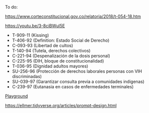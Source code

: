 To do:

https://www.corteconstitucional.gov.co/relatoria/2018/t-054-18.htm

https://youtu.be/3-8ciBWul5E

-  T-909-11 (Kissing)
-  T-406-92 (Definition: Estado Social de Derecho)
-  C-093-93 (Libertad de cultos)
-  T-140-94 (Tutela, derechos colectivos)
-  C-221-94 (Despenalización de la dosis personal)
-  C-225-95 (DIH, bloque de constitucionalidad)
-  T-036-95 (Dignidad adultos mayores)
-  SU-256-96 (Protección de derechos laborales personas con VIH discriminadas)
-  SU-039-97 (Garantizar consulta previa a comunidades indigenas)
-  C-239-97 (Eutanasia en casos de enfermedades terminales)

[Playground](https://platform.openai.com/playground/prompts?models=gpt-4o)

https://ellmer.tidyverse.org/articles/prompt-design.html

